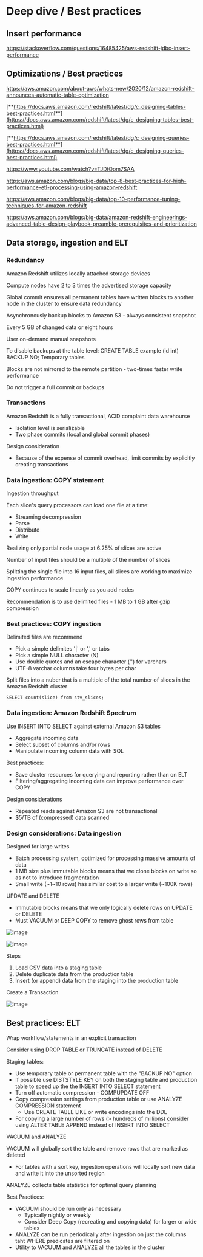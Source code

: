 # Deep dive / Best practices

## Insert performance

https://stackoverflow.com/questions/16485425/aws-redshift-jdbc-insert-performance

## Optimizations / Best practices

https://aws.amazon.com/about-aws/whats-new/2020/12/amazon-redshift-announces-automatic-table-optimization

[**https://docs.aws.amazon.com/redshift/latest/dg/c_designing-tables-best-practices.html**](https://docs.aws.amazon.com/redshift/latest/dg/c_designing-tables-best-practices.html)

[**https://docs.aws.amazon.com/redshift/latest/dg/c_designing-queries-best-practices.html**](https://docs.aws.amazon.com/redshift/latest/dg/c_designing-queries-best-practices.html)

https://www.youtube.com/watch?v=TJDtQom7SAA

https://aws.amazon.com/blogs/big-data/top-8-best-practices-for-high-performance-etl-processing-using-amazon-redshift

https://aws.amazon.com/blogs/big-data/top-10-performance-tuning-techniques-for-amazon-redshift

https://aws.amazon.com/blogs/big-data/amazon-redshift-engineerings-advanced-table-design-playbook-preamble-prerequisites-and-prioritization

## Data storage, ingestion and ELT

### Redundancy

Amazon Redshift utilizes locally attached storage devices

Compute nodes have 2 to 3 times the advertised storage capacity

Global commit ensures all permanent tables have written blocks to another node in the cluster to ensure data redundancy

Asynchronously backup blocks to Amazon S3 - always consistent snapshot

Every 5 GB of changed data or eight hours

User on-demand manual snapshots

To disable backups at the table level: CREATE TABLE example (id int) BACKUP NO;
Temporary tables

Blocks are not mirrored to the remote partition - two-times faster write performance

Do not trigger a full commit or backups

### Transactions

Amazon Redshift is a fully transactional, ACID complaint data warehourse

- Isolation level is serializable
- Two phase commits (local and global commit phases)

Design consideration

- Because of the expense of commit overhead, limit commits by explicitly creating transactions

### Data ingestion: COPY statement

Ingestion throughput

Each slice's query processors can load one file at a time:

- Streaming decompression
- Parse
- Distribute
- Write

Realizing only partial node usage at 6.25% of slices are active

Number of input files should be a multiple of the number of slices

Splitting the single file into 16 input files, all slices are working to maximize ingestion performance

COPY continues to scale linearly as you add nodes

Recommendation is to use delimited files - 1 MB to 1 GB after gzip compression

### Best practices: COPY ingestion

Delimited files are recommend

- Pick a simple delimites '|' or ',' or tabs
- Pick a simple NULL character (N)
- Use double quotes and an escape character ('') for varchars
- UTF-8 varchar columns take four bytes per char

Split files into a nuber that is a multiple of the total number of slices in the Amazon Redshift cluster

`SELECT count(slice) from stv_slices;`

### Data ingestion: Amazon Redshift Spectrum

Use INSERT INTO SELECT against external Amazon S3 tables

- Aggregate incoming data
- Select subset of columns and/or rows
- Manipulate incoming column data with SQL

Best practices:

- Save cluster resources for querying and reporting rather than on ELT
- Filtering/aggregating incoming data can improve performance over COPY

Design considerations

- Repeated reads against Amazon S3 are not transactional
- $5/TB of (compressed) data scanned

### Design considerations: Data ingestion

Designed for large writes

- Batch processing system, optimized for processing massive amounts of data
- 1 MB size plus immutable blocks means that we clone blocks on write so as not to introduce fragmentation
- Small write (~1~10 rows) has similar cost to a larger write (~100K rows)

UPDATE and DELETE

- Immutable blocks means that we only logically delete rows on UPDATE or DELETE
- Must VACUUM or DEEP COPY to remove ghost rows from table

![image](../../../media/AWS-Redshift_Deep-dive-Best-practices-image1.jpg)

![image](../../../media/AWS-Redshift_Deep-dive-Best-practices-image2.jpg)

Steps

1. Load CSV data into a staging table
2. Delete duplicate data from the production table
3. Insert (or append) data from the staging into the production table

Create a Transaction

![image](../../../media/AWS-Redshift_Deep-dive-Best-practices-image3.jpg)

## Best practices: ELT

Wrap workflow/statements in an explicit transaction

Consider using DROP TABLE or TRUNCATE instead of DELETE

Staging tables:

- Use temporary table or permanent table with the "BACKUP NO" option
- If possible use DISTSTYLE KEY on both the staging table and production table to speed up the the INSERT INTO SELECT statement
- Turn off automatic compression - COMPUPDATE OFF
- Copy compression settings from production table or use ANALYZE COMPRESSION statement
    - Use CREATE TABLE LIKE or write encodings into the DDL
- For copying a large number of rows (> hundreds of millions) consider using ALTER TABLE APPEND instead of INSERT INTO SELECT

VACUUM and ANALYZE

VACUUM will globally sort the table and remove rows that are marked as deleted

- For tables with a sort key, ingestion operations will locally sort new data and write it into the unsorted region

ANALYZE collects table statistics for optimal query planning

Best Practices:

- VACUUM should be run only as necessary
    - Typically nightly or weekly
    - Consider Deep Copy (recreating and copying data) for larger or wide tables
- ANALYZE can be run periodically after ingestion on just the columns taht WHERE predicates are filtered on
- Utility to VACUUM and ANALYZE all the tables in the cluster
